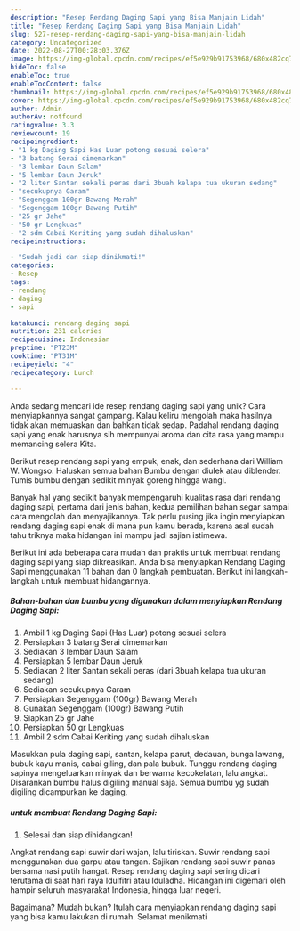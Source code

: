 ```yaml
---
description: "Resep Rendang Daging Sapi yang Bisa Manjain Lidah"
title: "Resep Rendang Daging Sapi yang Bisa Manjain Lidah"
slug: 527-resep-rendang-daging-sapi-yang-bisa-manjain-lidah
category: Uncategorized
date: 2022-08-27T00:28:03.376Z
image: https://img-global.cpcdn.com/recipes/ef5e929b91753968/680x482cq70/rendang-daging-sapi-foto-resep-utama.jpg
hideToc: false
enableToc: true
enableTocContent: false
thumbnail: https://img-global.cpcdn.com/recipes/ef5e929b91753968/680x482cq70/rendang-daging-sapi-foto-resep-utama.jpg
cover: https://img-global.cpcdn.com/recipes/ef5e929b91753968/680x482cq70/rendang-daging-sapi-foto-resep-utama.jpg
author: Admin
authorAv: notfound
ratingvalue: 3.3
reviewcount: 19
recipeingredient:
- "1 kg Daging Sapi Has Luar potong sesuai selera"
- "3 batang Serai dimemarkan"
- "3 lembar Daun Salam"
- "5 lembar Daun Jeruk"
- "2 liter Santan sekali peras dari 3buah kelapa tua ukuran sedang"
- "secukupnya Garam"
- "Segenggam 100gr Bawang Merah"
- "Segenggam 100gr Bawang Putih"
- "25 gr Jahe"
- "50 gr Lengkuas"
- "2 sdm Cabai Keriting yang sudah dihaluskan"
recipeinstructions:

- "Sudah jadi dan siap dinikmati!"
categories:
- Resep
tags:
- rendang
- daging
- sapi

katakunci: rendang daging sapi 
nutrition: 231 calories
recipecuisine: Indonesian
preptime: "PT23M"
cooktime: "PT31M"
recipeyield: "4"
recipecategory: Lunch

---
```





Anda sedang mencari ide resep rendang daging sapi yang unik? Cara menyiapkannya sangat gampang. Kalau keliru mengolah maka hasilnya tidak akan memuaskan dan bahkan tidak sedap. Padahal rendang daging sapi yang enak harusnya sih mempunyai aroma dan cita rasa yang mampu memancing selera Kita.





Berikut resep rendang sapi yang empuk, enak, dan sederhana dari William W. Wongso: Haluskan semua bahan Bumbu dengan diulek atau diblender. Tumis bumbu dengan sedikit minyak goreng hingga wangi.

Banyak hal yang sedikit banyak mempengaruhi kualitas rasa dari rendang daging sapi, pertama dari jenis bahan, kedua pemilihan bahan segar sampai cara mengolah dan menyajikannya. Tak perlu pusing jika ingin menyiapkan rendang daging sapi enak di mana pun kamu berada, karena asal sudah tahu triknya maka hidangan ini mampu jadi sajian istimewa.






Berikut ini ada beberapa cara mudah dan praktis untuk membuat rendang daging sapi yang siap dikreasikan. Anda bisa menyiapkan Rendang Daging Sapi menggunakan 11 bahan dan 0 langkah pembuatan. Berikut ini langkah-langkah untuk membuat hidangannya.

<!--inarticleads1-->

##### Bahan-bahan dan bumbu yang digunakan dalam menyiapkan Rendang Daging Sapi:

1. Ambil 1 kg Daging Sapi (Has Luar) potong sesuai selera
1. Persiapkan 3 batang Serai dimemarkan
1. Sediakan 3 lembar Daun Salam
1. Persiapkan 5 lembar Daun Jeruk
1. Sediakan 2 liter Santan sekali peras (dari 3buah kelapa tua ukuran sedang)
1. Sediakan secukupnya Garam
1. Persiapkan Segenggam (100gr) Bawang Merah
1. Gunakan Segenggam (100gr) Bawang Putih
1. Siapkan 25 gr Jahe
1. Persiapkan 50 gr Lengkuas
1. Ambil 2 sdm Cabai Keriting yang sudah dihaluskan


Masukkan pula daging sapi, santan, kelapa parut, dedauan, bunga lawang, bubuk kayu manis, cabai giling, dan pala bubuk. Tunggu rendang daging sapinya mengeluarkan minyak dan berwarna kecokelatan, lalu angkat. Disarankan bumbu halus digiling manual saja. Semua bumbu yg sudah digiling dicampurkan ke daging. 

<!--inarticleads2-->

#####  untuk membuat Rendang Daging Sapi:


1. Selesai dan siap dihidangkan!

Angkat rendang sapi suwir dari wajan, lalu tiriskan. Suwir rendang sapi menggunakan dua garpu atau tangan. Sajikan rendang sapi suwir panas bersama nasi putih hangat. Resep rendang daging sapi sering dicari terutama di saat hari raya Idulfitri atau Iduladha. Hidangan ini digemari oleh hampir seluruh masyarakat Indonesia, hingga luar negeri. 

Bagaimana? Mudah bukan? Itulah cara menyiapkan rendang daging sapi yang bisa kamu lakukan di rumah. Selamat menikmati

